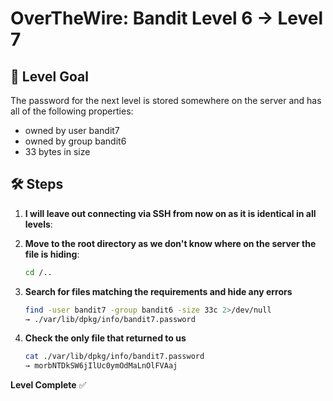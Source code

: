 # OverTheWire: Bandit Level 6 → Level 7

## 🧠 Level Goal
The password for the next level is stored somewhere on the server and has all of the following properties:
- owned by user bandit7
- owned by group bandit6
- 33 bytes in size


## 🛠️ Steps

1. **I will leave out connecting via SSH from now on as it is identical in all levels**:

2. **Move to the root directory as we don't know where on the server the file is hiding**:
   ```bash
   cd /..
3. **Search for files matching the requirements and hide any errors**
   ```bash
   find -user bandit7 -group bandit6 -size 33c 2>/dev/null
   → ./var/lib/dpkg/info/bandit7.password
4. **Check the only file that returned to us**
   ```bash
   cat ./var/lib/dpkg/info/bandit7.password
   → morbNTDkSW6jIlUc0ymOdMaLnOlFVAaj
**Level Complete** ✅
